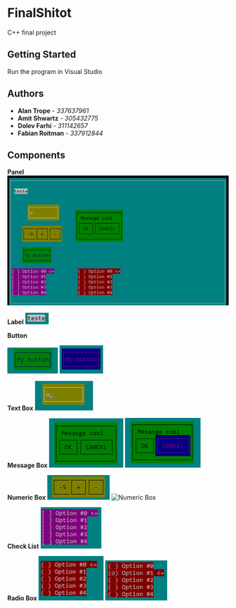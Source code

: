 # FinalShitot

C++ final project
## Getting Started

Run the program in Visual Studio

## Authors

* **Alan Trope** - *337637961*
* **Amit Shwartz** - *305432775*
* **Dolev Farhi** - *311142657*
* **Fabian Roitman** - *337912844*

## Components

**Panel**
<img alt="Panel" src="images/panel.png">

**Label**
<img alt="Label" src="images/label.png">

**Button**

<img alt="Button" src="images/button.png">
<img alt="Button active" src="images/buttonactive.png">

**Text Box**
<img alt="Text Box" src="images/textbox.png">

**Message Box**
<img alt="Message Box" src="images/messagebox.png">
<img alt="Message Box Active" src="images/messageboxactive.png">

**Numeric Box**
<img alt="Numeric Box" src="images/numericbox.png">
<img alt="Numeric Box" src="images/numericboxactive.png">

**Check List**
<img alt="Check List" src="images/checklist.png">

**Radio Box**
<img alt="Radio Box" src="images/radiobox.png">
<img alt="Radio Box Active" src="images/radioboxactive.png">
